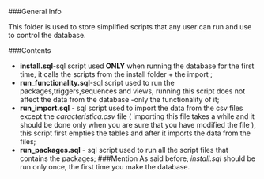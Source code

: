 ###General Info

This folder is used to store simplified scripts that any user can run and use to control the database.  

###Contents

 - **install.sql**-sql script used **ONLY** when running the database for the first time, it calls the scripts from the install folder + the import ;
 - **run_functionality.sql**-sql script used to run the packages,triggers,sequences and views, running this script does not affect the data from the database -only the functionality of it;
 - **run_import.sql** - sql script used to import the data from the csv files except the *caracteristica.csv* file ( importing this file takes a while and it should be done only when you are sure that you have modified the file ), this script first empties the tables and after it imports the data from the files;
 - **run_packages.sql** - sql script used to run all the script files that contains the packages;
###Mention
As said before, *install.sql* should be run only once, the first time you make the database.